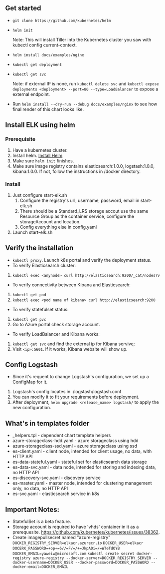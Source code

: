 ## Get started
* ```git clone https://github.com/kubernetes/helm```
* ```helm init``` 

    Note: This will install Tiller into the Kubernetes cluster you saw with kubectl config current-context.
* ```helm install docs/examples/nginx```
* ```kubectl get deployment```
* ```kubectl get svc```

    Note: if external IP is none, run ```kubectl delete svc``` and ```kubectl expose deployments <deployment> --port=80 --type=LoadBalancer``` to expose a external endpoint.
* Run ```helm install --dry-run --debug docs/examples/nginx``` to see how final render of this chart looks like.

## Install ELK using helm
### Prerequisite
1. Have a kubernetes cluster.
1. Install helm. [Install Helm](https://github.com/kubernetes/helm/blob/master/docs/install.md)
2. Make sure ```helm init``` finishes.
3. Make sure image registry contains elasticsearch:1.0.0, logstash:1.0.0, kibana:1.0.0. If not, follow the instructions in /docker directory.

### Install
1. Just configure start-elk.sh
    1. Configure the registry's url, username, password, email in start-elk.sh
    2. There should be a Standard_LRS storage accout use the same Resource Group as the container service, configure the storageAccount and location.
    3. Config everything else in config.yaml
2. Launch start-elk.sh

## Verify the installation
* ```kubectl proxy```. Launch k8s portal and verify the deployment status.
* To verify Elasticsearch cluster:
1. ```kubectl exec <anynode> curl http://elasticsearch:9200/_cat/nodes?v```
* To verify connectivity between Kibana and Elasticsearch:
1. ```kubectl get pod```
2. ```kubectl exec <pod name of kibana> curl http://elasticsearch:9200```
* To verify statefulset status:
1. ```kubectl get pvc```
2. Go to Azure portal check storage acocunt.
* To verify LoadBalancer and Kibana works:
1. ```kubectl get svc``` and find the external ip for Kibana servive;
2. Visit ```<ip>:5601```. If it works, Kibana website will show up.

## Config Logstash
* Since it's requent to change Logstash's configuration, we set up a ConfigMap for it.
1. Logstash's config locates in ./logstash/logstash.conf
2. You can modify it to fit your requirements before deployment.
3. After deployment, ```helm upgrade <release_name> logstash/``` to apply the new configuration.


## What's in templates folder
* _helpers.tpl - dependent chart template helpers
* azure-storageclass-hdd.yaml - azure storageclass using hdd
* azure-storageclass-ssd.yaml - azure storageclass using ssd
* es-client.yaml - client node, intended for client usage, no data, with HTTP API
* es-data-stateful.yaml - stateful set for elasticsearch data storage
* es-data-svc.yaml - data node, intended for storing and indexing data, no HTTP API
* es-discovery-svc.yaml - discovery service
* es-master.yaml - master node, intended for clustering management only, no data, no HTTP API
* es-svc.yaml - elasticsearch service in k8s

## Important Notes:
* StatefulSet is a beta feature.
* Storage account is required to have 'vhds' container in it as a prerequesite. https://github.com/kubernetes/kubernetes/issues/38362. 
* Create imagepullsecret named "azure-registry"
```DOCKER_REGISTRY_SERVER=elkacr.azurecr.io```
```DOCKER_USER=elkacr```
```DOCERK_PASSWORD=+op+=6//=F/=/+=JkpA0i=/=WTeTdOYB```
```DOCKER_EMAIL=yaweiw@microsoft.com```
```kubectl create secret docker-registry azure-registry --docker-server=DOCKER_REGISTRY_SERVER --docker-username=DOCKER_USER --docker-password=DOCKER_PASSWORD --docker-email=DOCKER_EMAIL```